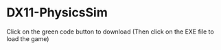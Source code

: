 # DX11-PhysicsSim
Click on the green code button to download
(Then click on the EXE file to load the game)
